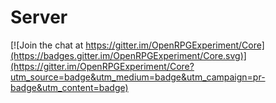 # Server

[![Join the chat at https://gitter.im/OpenRPGExperiment/Core](https://badges.gitter.im/OpenRPGExperiment/Core.svg)](https://gitter.im/OpenRPGExperiment/Core?utm_source=badge&utm_medium=badge&utm_campaign=pr-badge&utm_content=badge)
